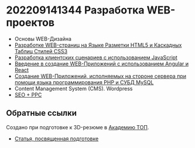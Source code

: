 # 202209141344 Разработка WEB-проектов

- Основы WEB-Дизайна
- [Разработке WEB-страниц на Языке Разметки HTML5 и Каскадных Таблиц Стилей CSS3](./202209141345-html5-css3.md)
- [Разработка клиентских сценариев с использованием JavaScript](./202209211453-top-javascript.md)
- [Введение в создание WEB-Приложений с использованием Angular и React](./202209211551-top-angular-and-react.md)
- [Создание WEB-Приложений, исполняемых на стороне сервера при помощи языка программирования PHP и СУБД MySQL](./202209261202-top-php.md)
- Content Management System (CMS). Wordpress
- [SEO + PPC](./202210051435-top-seo.md)

## Обратные ссылки

Создано при подготовке к 3D-резюме в [Академию ТОП](https://izh.top-academy.ru/).

- [Статья, посвященная подготовке](../blog/20220914-preparing-for-teaching.md)